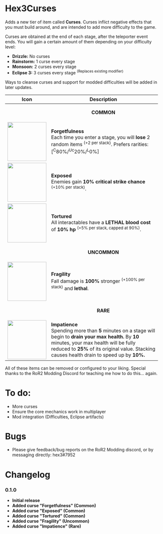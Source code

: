 # Hex3Curses

Adds a new tier of item called **Curses**. Curses inflict negative effects that you must build around, and are intended to add more difficulty to the game.

Curses are obtained at the end of each stage, after the teleporter event ends. You will gain a certain amount of them depending on your difficulty level:
* **Drizzle:** No curses
* **Rainstorm:** 1 curse every stage
* **Monsoon:** 2 curses every stage
* **Eclipse 3:** 3 curses every stage <sup>(Replaces existing modifier)</sup>

Ways to cleanse curses and support for modded difficulties will be added in later updates.

| Icon  | Description |
| ------------- | ------------- |
| | <p align="center">**COMMON**</p> |
| <img src="https://cdn.discordapp.com/attachments/980836743894941696/1016887347222151178/Forgetfulness.png?raw=true" width=128> | **Forgetfulness**<br>Each time you enter a stage, you will **lose** 2 random items <sup>(+2 per stack)</sup>. Prefers rarities: [<sup>C</sup>80%/<sup>Uc</sup>20%/<sup>L</sup>0%] |
| <img src="https://cdn.discordapp.com/attachments/980836743894941696/1018264171147694140/wip.png?raw=true" width=128> | **Exposed**<br>Enemies gain **10% critical strike chance** <sup>(+10% per stack)</sup>. |
| <img src="https://cdn.discordapp.com/attachments/980836743894941696/1018264171147694140/wip.png?raw=true" width=128> | **Tortured**<br>All interactables have a **LETHAL blood cost** of **10% hp** <sup>(+5% per stack, capped at 90%)</sup>. |
| | <p align="center">**UNCOMMON**</p> |
| <img src="https://cdn.discordapp.com/attachments/980836743894941696/1016887347478011934/Fragility.png?raw=true" width=128> | **Fragility**<br>Fall damage is **100%** stronger <sup>(+100% per stack)</sup> and **lethal**. |
| | <p align="center">**RARE**</p> |
| <img src="https://cdn.discordapp.com/attachments/980836743894941696/1017083093598883902/Impatience.png?raw=true" width=128> | **Impatience**<br>Spending more than **5** minutes on a stage will begin to **drain your max health.** By **10** minutes, your max health will be fully reduced to **25%** of its original value.</style> Stacking causes health drain to speed up by **10%.** |

All of these items can be removed or configured to your liking. Special thanks to the RoR2 Modding Discord for teaching me how to do this... again.

# To do:

* More curses
* Ensure the core mechanics work in multiplayer
* Mod integration (Difficulties, Eclipse artifacts)

# Bugs

* Please give feedback/bug reports on the RoR2 Modding discord, or by messaging directly: hex3#7952

# Changelog

### 0.1.0
* **Initial release**
* **Added curse "Forgetfulness" (Common)**
* **Added curse "Exposed" (Common)**
* **Added curse "Tortured" (Common)**
* **Added curse "Fragility" (Uncommon)**
* **Added curse "Impatience" (Rare)**
